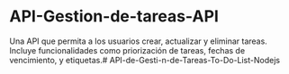 # API-Gestion-de-tareas-API

Una API que permita a los usuarios crear, actualizar y eliminar tareas. Incluye funcionalidades como priorización de tareas, fechas de vencimiento, y etiquetas.# API-de-Gesti-n-de-Tareas-To-Do-List-Nodejs
